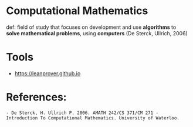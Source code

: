 # Computational Mathematics

def: field of study that focuses on development and use **algorithms** to **solve mathematical problems**, using **computers** (De Sterck, Ullrich, 2006)

# Tools
* https://leanprover.github.io

# References:
    - De Sterck, H. Ullrich P. 2006. AMATH 242/CS 371/CM 271 - Introduction To Computational Mathematics. University of Waterloo.

  
